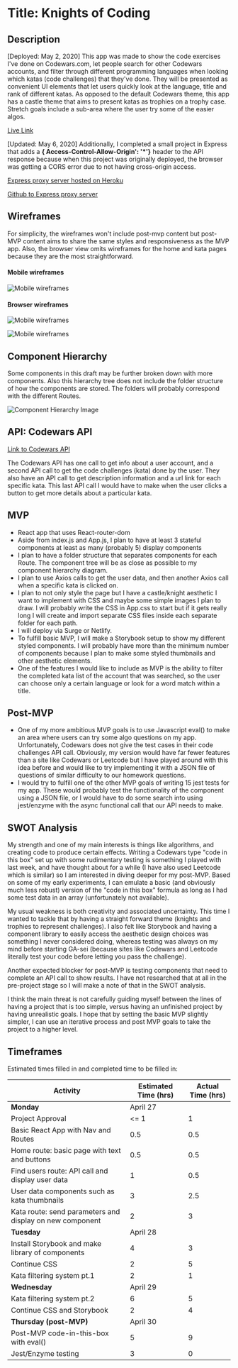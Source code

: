 # Title: Knights of Coding

## Description
[Deployed: May 2, 2020]
This app was made to show the code exercises I've done on Codewars.com, let people search for other Codewars accounts, and filter through different programming languages when looking which katas (code challenges) that they've done. They will be presented as convenient UI elements that let users quickly look at the language, title and rank of different katas. As opposed to the default Codewars theme, this app has a castle theme that aims to present katas as trophies on a trophy case. Stretch goals include a sub-area where the user try some of the easier algos. 

[Live Link](https://knights-of-coding.netlify.app)

[Updated: May 6, 2020]
Additionally, I completed a small project in Express that adds a __{ Access-Control-Allow-Origin': '*'}__ header to the API response because when this project was originally deployed, the browser was getting a CORS error due to not having cross-origin access.

[Express proxy server hosted on Heroku](https://github.com/drewhsu86/knights-of-coding-proxy/tree/master)

[Github to Express proxy server](https://knights-of-coding-proxy.herokuapp.com/)

## Wireframes

For simplicity, the wireframes won't include post-mvp content but post-MVP content aims to share the same styles and responsiveness as the MVP app. Also, the browser view omits wireframes for the home and kata pages because they are the most straightforward.

#### Mobile wireframes

![Mobile wireframes](project2_wireframe_mobile.png)

#### Browser wireframes 

![Mobile wireframes](project2_wireframe_browser1.png)

![Mobile wireframes](project2_wireframe_browser2.png)

## Component Hierarchy 

Some components in this draft may be further broken down with more components. Also this hierarchy tree does not include the folder structure of how the components are stored. The folders will probably correspond with the different Routes.

![Component Hierarchy Image](project2_hierarchy.png)


## API: Codewars API

[Link to Codewars API](https://dev.codewars.com/#get-user)

The Codewars API has one call to get info about a user account, and a second API call to get the code challenges (kata) done by the user. They also have an API call to get description information and a url link for each specific kata. This last API call I would have to make when the user clicks a button to get more details about a particular kata.

## MVP 
  * React app that uses React-router-dom
  * Aside from index.js and App.js, I plan to have at least 3 stateful components at least as many (probably 5) display components 
  * I plan to have a folder structure that separates components for each Route. The component tree will be as close as possible to my component hierarchy diagram.
  * I plan to use Axios calls to get the user data, and then another Axios call when a specific kata is clicked on.
  * I plan to not only style the page but I have a castle/knight aesthetic I want to implement with CSS and maybe some simple images I plan to draw. I will probably write the CSS in App.css to start but if it gets really long I will create and import separate CSS files inside each separate folder for each path. 
  * I will deploy via Surge or Netlify.
  * To fulfill basic MVP, I will make a Storybook setup to show my different styled components. I will probably have more than the minimum number of components because I plan to make some styled thumbnails and other aesthetic elements.
  * One of the features I would like to include as MVP is the ability to filter the completed kata list of the account that was searched, so the user can choose only a certain language or look for a word match within a title.

## Post-MVP 
  * One of my more ambitious MVP goals is to use Javascript eval() to make an area where users can try some algo questions on my app. Unfortunately, Codewars does not give the test cases in their code challenges API call. Obviously, my version would have far fewer features than a site like Codewars or Leetcode but I have played around with this idea before and would like to try implementing it with a JSON file of questions of similar difficulty to our homework questions.
  * I would try to fulfill one of the other MVP goals of writing 15 jest tests for my app. These would probably test the functionality of the component using a JSON file, or I would have to do some search into using jest/enzyme with the async functional call that our API needs to make.  

## SWOT Analysis 
My strength and one of my main interests is things like algorithms, and creating code to produce certain effects. Writing a Codewars type "code in this box" set up with some rudimentary testing is something I played with last week, and have thought about for a while (I have also used Leetcode which is similar) so I am interested in diving deeper for my post-MVP. Based on some of my early experiments, I can emulate a basic (and obviously much less robust) version of the "code in this box" formula as long as I had some test data in an array (unfortunately not available).

My usual weakness is both creativity and associated uncertainty. This time I wanted to tackle that by having a straight forward theme (knights and trophies to represent challenges). I also felt like Storybook and having a component library to easily access the aesthetic design choices was something I never considered doing, whereas testing was always on my mind before starting GA-sei (because sites like Codewars and Leetcode literally test your code before letting you pass the challenge). 

Another expected blocker for post-MVP is testing components that need to complete an API call to show results. I have not researched that at all in the pre-project stage so I will make a note of that in the SWOT analysis.

I think the main threat is not carefully guiding myself between the lines of having a project that is too simple, versus having an unfinished project by having unrealistic goals. I hope that by setting the basic MVP slightly simpler, I can use an iterative process and post MVP goals to take the project to a higher level.

## Timeframes 

Estimated times filled in and completed time to be filled in:

| Activity | Estimated Time (hrs) | Actual Time (hrs) |
| -------- | -------------- | ----------- |
| __Monday__ | April 27 | |
| Project Approval | <= 1 | 1 |
| Basic React App with Nav and Routes | 0.5 | 0.5 |
| Home route: basic page with text and buttons | 0.5 | 0.5 | 
| Find users route: API call and display user data | 1 | 0.5 |
| User data components such as kata thumbnails | 3 | 2.5 |
| Kata route: send parameters and display on new component | 2 | 3 |
| __Tuesday__ | April 28 | |
| Install Storybook and make library of components | 4 | 3 |
| Continue CSS | 2 | 5 |
| Kata filtering system pt.1 | 2 | 1 |
| __Wednesday__ | April 29| |
| Kata filtering system pt.2 | 6 | 5 |
| Continue CSS and Storybook | 2 | 4 |
| __Thursday (post-MVP)__ | April 30 | |
| Post-MVP code-in-this-box with eval() | 5 | 9 |
| Jest/Enzyme testing | 3 | 0 |
